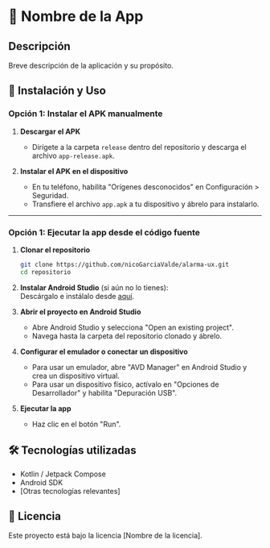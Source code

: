 # 📱 Nombre de la App

## Descripción
Breve descripción de la aplicación y su propósito.

## 🚀 Instalación y Uso

### Opción 1: Instalar el APK manualmente

1. **Descargar el APK**
    - Dirígete a la carpeta `release` dentro del repositorio y descarga el archivo `app-release.apk`.

2. **Instalar el APK en el dispositivo**
    - En tu teléfono, habilita "Orígenes desconocidos" en Configuración > Seguridad.
    - Transfiere el archivo `app.apk` a tu dispositivo y ábrelo para instalarlo.

---

### Opción 1: Ejecutar la app desde el código fuente

1. **Clonar el repositorio**
   ```bash
   git clone https://github.com/nicoGarciaValde/alarma-ux.git
   cd repositorio
   ```

2. **Instalar Android Studio** (si aún no lo tienes):  
   Descárgalo e instálalo desde [aquí](https://developer.android.com/studio).

3. **Abrir el proyecto en Android Studio**
    - Abre Android Studio y selecciona "Open an existing project".
    - Navega hasta la carpeta del repositorio clonado y ábrelo.

4. **Configurar el emulador o conectar un dispositivo**
    - Para usar un emulador, abre "AVD Manager" en Android Studio y crea un dispositivo virtual.
    - Para usar un dispositivo físico, actívalo en "Opciones de Desarrollador" y habilita "Depuración USB".

5. **Ejecutar la app**
    - Haz clic en el botón "Run".

## 🛠️ Tecnologías utilizadas
- Kotlin / Jetpack Compose
- Android SDK
- [Otras tecnologías relevantes]

## 📝 Licencia
Este proyecto está bajo la licencia [Nombre de la licencia].

